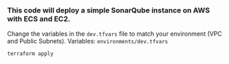 
### This code will deploy a simple SonarQube instance on AWS with ECS and EC2.

Change the variables in the `dev.tfvars` file to match your environment (VPC and Public Subnets).
Variables: `environments/dev.tfvars`


```
terraform apply
```